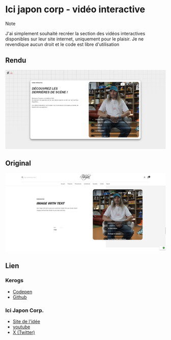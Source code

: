 # Ici japon corp - vidéo interactive

> [!NOTE]
> J'ai simplement souhaité recréer la section des vidéos interactives disponibles sur leur site internet, uniquement pour le plaisir. Je ne revendique aucun droit et le code est libre d'utilisation

## Rendu
![prev](./assets/image.png)

## Original
![ori](./assets/ori.png)

## Lien
### Kerogs
- [Codepen](https://codepen.io/kerogs/pen/OJKgXmo)
- [Github](https://github.com/kerogs/kerogs)

### Ici Japon Corp.
- [Site de l'idée](https://tousimparfaits.com/)
- [youtube](https://www.youtube.com/@IciJaponCorp)
- [X (Twitter)](twitter.com/icijaponcorp)